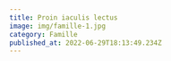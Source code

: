 ```yaml
---
title: Proin iaculis lectus
image: img/famille-1.jpg
category: Famille
published_at: 2022-06-29T18:13:49.234Z
---
```

